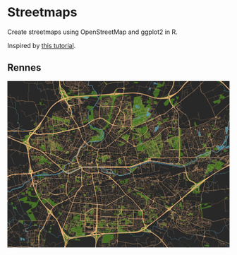 # Streetmaps

Create streetmaps using OpenStreetMap and ggplot2 in R.

Inspired by [this tutorial](https://ggplot2tutor.com/streetmaps/streetmaps/).

## Rennes

![Rennes](img/Rennes_4_3.jpg)
